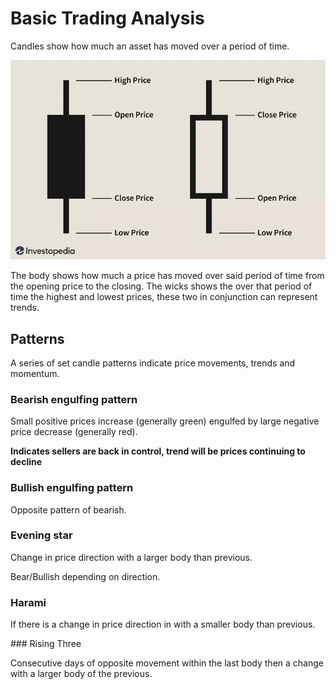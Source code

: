 # Basic Trading Analysis

Candles show how much an asset has moved over a period of time. 

![](UnderstandingBasicCandlestickCharts-01_2-4d7b49098a0e4515bbb0b8f62cc85d77.webp)

The body shows how much a price has moved over said period of time from the opening price to the closing. The wicks shows the over that period of time the highest and lowest prices, these two in conjunction can represent trends.

## Patterns

A series of set candle patterns indicate price movements, trends and momentum.

### Bearish engulfing pattern

Small positive prices increase (generally green) engulfed by large negative price decrease (generally red). 

**Indicates sellers are back in control, trend will be prices continuing to decline**

### Bullish engulfing pattern

Opposite pattern of bearish.

### Evening star 

Change in price direction with a larger body than previous.

Bear/Bullish depending on direction.

### Harami

If there is a change in price direction in with a smaller body than previous.

### Rising Three

Consecutive days of opposite movement within the last body then a change with a larger body of the previous.